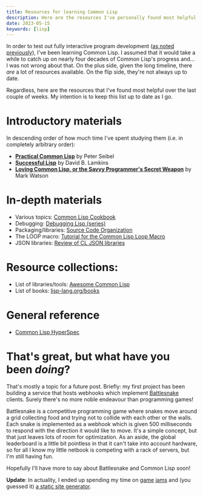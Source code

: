 ```yaml
---
title: Resources for learning Common Lisp
description: Here are the resources I've personally found most helpful for learning Common Lisp.
date: 2023-05-15
keywords: [lisp]
---
```

In order to test out fully interactive program development ([as noted previously](learning-lisp-in-2023.md)), I've been learning Common Lisp. I assumed that it would take a while to catch up on nearly four decades of Common Lisp's progress and... I was not wrong about that. On the plus side, given the long timeline, there *are* a lot of resources available. On the flip side, they're not always up to date.

Regardless, here are the resources that I've found most helpful over the last couple of weeks. My intention is to keep this list up to date as I go.

# Introductory materials
In descending order of how much time I've spent studying them (i.e. in completely arbitrary order):

* [**Practical Common Lisp**](https://gigamonkeys.com/book/) by Peter Seibel
* [**Successful Lisp**](https://dept-info.labri.fr/~strandh/Teaching/MTP/Common/David-Lamkins/cover.html) by David B. Lamkins
* [**Loving Common Lisp, or the Savvy Programmer's Secret Weapon**](https://leanpub.com/lovinglisp) by Mark Watson

# In-depth materials

* Various topics: [Common Lisp Cookbook](https://lispcookbook.github.io/cl-cookbook/)
* Debugging: [Debugging Lisp (series)](https://malisper.me/debugging-lisp-part-1-recompilation/)
* Packaging/libraries: [Source Code Organization](https://lispmethods.com/libraries.html)
* The LOOP macro: [Tutorial for the Common Lisp Loop Macro](https://www.ai.sri.com/~pkarp/loop.html)
* JSON libraries: [Review of CL JSON libraries](https://sabracrolleton.github.io/json-review.html)

# Resource collections:

* List of libraries/tools: [Awesome Common Lisp](https://awesome-cl.com/)
* List of books: [lisp-lang.org/books](https://lisp-lang.org/books/)

# General reference

* [Common Lisp HyperSpec](http://clhs.lisp.se/Front/index.htm)

# That's great, but what have you been *doing*?
That's mostly a topic for a future post. Briefly: my first project has been building a service that hosts webhooks which implement [Battlesnake](https://play.battlesnake.com/) clients. Surely there's no more noble endeavour than programming games!

Battlesnake is a competitive programming game where snakes move around a grid collecting food and trying not to collide with each other or the walls. Each snake is implemented as a webhook which is given 500 milliseconds to respond with the direction it would like to move. It's a simple concept, but that just leaves lots of room for optimization. As an aside, the global leaderboard is a little bit pointless in that it can't take into account hardware, so for all I know my little netbook is competing with a rack of servers, but I'm still having fun.

Hopefully I'll have more to say about Battlesnake and Common Lisp soon!

**Update**: In actuality, I ended up spending my time on [game](../game-development/lisp-game-jam.md) [jams](../web-development/interactive-browser-app-without-js-2.md) and (you guessed it) [a static site generator](../static-site-generators/lisp-ssg.md).